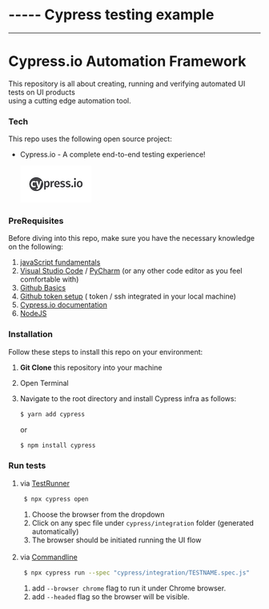 # ----- Cypress testing example

-----------------------------------
# Cypress.io Automation Framework


This repository is all about creating, running and verifying automated UI tests on UI products <br>
using a cutting edge automation tool.

### Tech

This repo uses the following open source project:

* Cypress.io - A complete end-to-end testing experience!

  [![Cypress.io](./images/cypressLogo.png)](http://cypress.io/)

### PreRequisites

Before diving into this repo, make sure you have the necessary knowledge on the following:

1. [javaScript fundamentals](https://javascript.info/first-steps)
2. [Visual Studio Code](https://code.visualstudio.com/) / [PyCharm](https://www.jetbrains.com/pycharm/) (or any other
   code editor as you feel comfortable with)
3. [Github Basics](https://product.hubspot.com/blog/git-and-github-tutorial-for-beginners)
4. [Github token setup](https://help.github.com/en/github/authenticating-to-github/creating-a-personal-access-token-for-the-command-line) (
   token / ssh integrated in your local machine)
5. [Cypress.io documentation](https://docs.cypress.io/guides/overview/why-cypress.html#In-a-nutshell)
6. [NodeJS](https://nodejs.org/en/download/)

### Installation

Follow these steps to install this repo on your environment:

1. **Git Clone** this repository into your machine
2. Open Terminal
3. Navigate to the root directory and install Cypress infra as follows:

    ```sh 
    $ yarn add cypress
    ```
   or
    ```sh 
    $ npm install cypress
    ```

### Run tests
1. via [TestRunner](https://docs.cypress.io/guides/core-concepts/test-runner)
   ```sh 
    $ npx cypress open
   ```
   1. Choose the browser from the dropdown 
   2. Click on any spec file under `cypress/integration` folder (generated automatically)
   3. The browser should be initiated running the UI flow 
   <br><br>
2. via [Commandline](https://docs.cypress.io/guides/guides/command-line)
   ```sh 
    $ npx cypress run --spec "cypress/integration/TESTNAME.spec.js"
   ```
   1. add `--browser chrome` flag to run it under Chrome browser.
   2. add `--headed` flag so the browser will be visible. 
